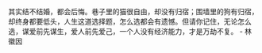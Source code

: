 其实结不结婚，都会后悔。巷子里的猫很自由，却没有归宿；围墙里的狗有归宿，却终身都要低头，人生这道选择题，怎么选都会有遗憾。但请你记住，无论怎么选，谋爱前先谋生，爱人前先爱己，一个人没有经济能力，才是万劫不复。 - 林徽因